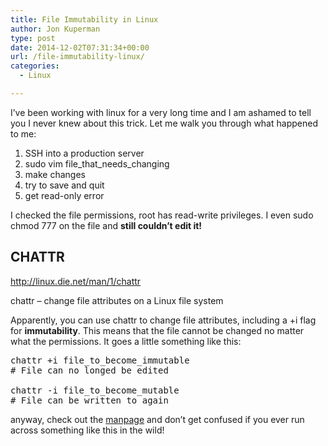 ```yaml
---
title: File Immutability in Linux
author: Jon Kuperman
type: post
date: 2014-12-02T07:31:34+00:00
url: /file-immutability-linux/
categories:
  - Linux

---
```

I&#8217;ve been working with linux for a very long time and I am ashamed to tell you I never knew about this trick. Let me walk you through what happened to me:

  1. SSH into a production server
  2. sudo vim file\_that\_needs_changing
  3. make changes
  4. try to save and quit
  5. get read-only error

I checked the file permissions, root has read-write privileges. I even sudo chmod 777 on the file and **still couldn&#8217;t edit it!**

## CHATTR

<http://linux.die.net/man/1/chattr>

chattr &#8211; change file attributes on a Linux file system

Apparently, you can use chattr to change file attributes, including a +i flag for **immutability**. This means that the file cannot be changed no matter what the permissions. It goes a little something like this:

<pre class="lang:sh decode:true ">chattr +i file_to_become_immutable
# File can no longed be edited

chattr -i file_to_become_mutable
# File can be written to again</pre>

anyway, check out the [manpage][1] and don&#8217;t get confused if you ever run across something like this in the wild!

 [1]: http://linux.die.net/man/1/chattr